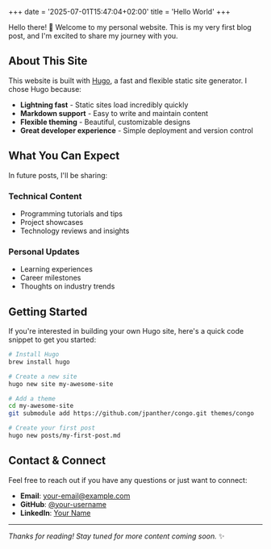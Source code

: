 +++
date = '2025-07-01T15:47:04+02:00'
title = 'Hello World'
+++

Hello there! 👋 Welcome to my personal website. This is my very first blog post, and I'm excited to share my journey with you.

## About This Site

This website is built with [Hugo](https://gohugo.io/), a fast and flexible static site generator. I chose Hugo because:

- **Lightning fast** - Static sites load incredibly quickly
- **Markdown support** - Easy to write and maintain content
- **Flexible theming** - Beautiful, customizable designs
- **Great developer experience** - Simple deployment and version control

## What You Can Expect

In future posts, I'll be sharing:

### Technical Content

- Programming tutorials and tips
- Project showcases
- Technology reviews and insights

### Personal Updates

- Learning experiences
- Career milestones
- Thoughts on industry trends

## Getting Started

If you're interested in building your own Hugo site, here's a quick code snippet to get you started:

```bash
# Install Hugo
brew install hugo

# Create a new site
hugo new site my-awesome-site

# Add a theme
cd my-awesome-site
git submodule add https://github.com/jpanther/congo.git themes/congo

# Create your first post
hugo new posts/my-first-post.md
```

## Contact & Connect

Feel free to reach out if you have any questions or just want to connect:

- **Email**: [your-email@example.com](mailto:your-email@example.com)
- **GitHub**: [@your-username](https://github.com/your-username)
- **LinkedIn**: [Your Name](https://linkedin.com/in/your-profile)

---

*Thanks for reading! Stay tuned for more content coming soon.* ✨
